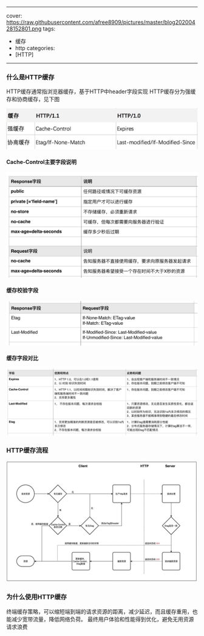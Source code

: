 
---
cover: https://raw.githubusercontent.com/afree8909/pictures/master/blog20200428152801.png
tags: 
- 缓存
- http
categories:
- [HTTP]
---

### 什么是HTTP缓存
HTTP缓存通常指浏览器缓存，基于HTTP中header字段实现
HTTP缓存分为强缓存和协商缓存，见下图


![](https://raw.githubusercontent.com/afree8909/pictures/master/blog20200428152733.png)




#### Cache-Control主要字段说明

![](https://raw.githubusercontent.com/afree8909/pictures/master/blog20200428152738.png)


#### 缓存校验字段
![](https://raw.githubusercontent.com/afree8909/pictures/master/blog20200428152745.png)


#### 缓存字段对比
![](https://raw.githubusercontent.com/afree8909/pictures/master/blog20200428152750.png)





### HTTP缓存流程
![](https://raw.githubusercontent.com/afree8909/pictures/master/blog20200428152801.png)

### 为什么使用HTTP缓存

终端缓存策略，可以缩短端到端的请求资源的距离，减少延迟，而且缓存重用，也能减少宽带流量，降低网络负荷。
最终用户体验和性能得到优化，避免无用资源请求浪费


